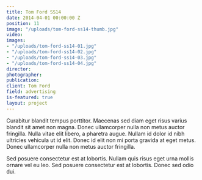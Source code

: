 ```yaml
---
title: Tom Ford SS14
date: 2014-04-01 00:00:00 Z
position: 11
image: "/uploads/tom-ford-ss14-thumb.jpg"
video: 
images:
- "/uploads/tom-ford-ss14-01.jpg"
- "/uploads/tom-ford-ss14-02.jpg"
- "/uploads/tom-ford-ss14-03.jpg"
- "/uploads/tom-ford-ss14-04.jpg"
director: 
photographer:
publication:
client: Tom Ford
field: advertising
is-featured: true
layout: project
---
```


Curabitur blandit tempus porttitor. Maecenas sed diam eget risus varius blandit sit amet non magna. Donec ullamcorper nulla non metus auctor fringilla. Nulla vitae elit libero, a pharetra augue. Nullam id dolor id nibh ultricies vehicula ut id elit. Donec id elit non mi porta gravida at eget metus. Donec ullamcorper nulla non metus auctor fringilla.

Sed posuere consectetur est at lobortis. Nullam quis risus eget urna mollis ornare vel eu leo. Sed posuere consectetur est at lobortis. Donec sed odio dui.